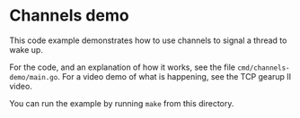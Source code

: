 # Channels demo

This code example demonstrates how to use channels to signal a thread to wake up.  

For the code, and an explanation of how it works, see the file `cmd/channels-demo/main.go`.  For a video demo of what is happening, see the TCP gearup II video.

You can run the example by running `make` from this directory.  

